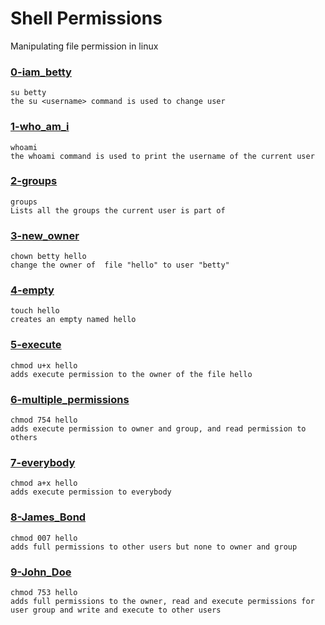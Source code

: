 # Shell Permissions 

Manipulating file permission in linux

### [0-iam_betty](./0-iam_betty) 
```
su betty
the su <username> command is used to change user 
```

### [1-who_am_i](./1-who_am_i)
```
whoami
the whoami command is used to print the username of the current user
```

### [2-groups](./2-groups)
```
groups
Lists all the groups the current user is part of
```

### [3-new_owner](./3-new_owner)
```
chown betty hello
change the owner of  file "hello" to user "betty"
```

### [4-empty](./4-empty)
```
touch hello
creates an empty named hello
```

### [5-execute](./5-execute)
```
chmod u+x hello
adds execute permission to the owner of the file hello
```

### [6-multiple_permissions](./6-multiple_permissions)
```
chmod 754 hello
adds execute permission to owner and group, and read permission to others
```

### [7-everybody](./7-everybody)
```
chmod a+x hello
adds execute permission to everybody
```

### [8-James_Bond](./8-James_Bond)
```
chmod 007 hello
adds full permissions to other users but none to owner and group
```

### [9-John_Doe](./9-John_Doe)
```
chmod 753 hello
adds full permissions to the owner, read and execute permissions for user group and write and execute to other users
```
